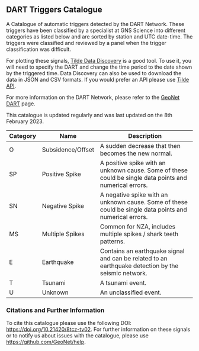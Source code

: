## DART Triggers Catalogue

A Catalogue of automatic triggers detected by the DART Network. These triggers have been classified by a specialist at GNS Science into different categories as listed below and are sorted by station and UTC date-time. The triggers were classified and reviewed by a panel when the trigger classification was difficult. 

For plotting these signals, [Tilde Data Discovery](https://tilde.geonet.org.nz/ui/data-exploration#/) is a good tool. To use it, you will need to specify the DART and change the time period to the date shown by the triggered time. Data Discovery can also be used to download the data in JSON and CSV formats. If you would prefer an API please use [Tilde API](https://tilde.geonet.org.nz/v3/api-docs/).

For more information on the DART Network, please refer to the [GeoNet DART](https://www.geonet.org.nz/tsunami/dart) page.

This catalogue is updated regularly and was last updated on the 8th February 2023. 

| Category | Name | Description |
| -------- | ---- | ----------- |
| O | Subsidence/Offset | A sudden decrease that then becomes the new normal. |
| SP | Positive Spike | A positive spike with an unknown cause. Some of these could be single data points and numerical errors. |
| SN | Negative Spike | A negative spike with an unknown cause. Some of these could be single data points and numerical errors. |
| MS | Multiple Spikes | Common for NZA, includes multiple spikes / shark teeth patterns. |
| E | Earthquake | Contains an earthquake signal and can be related to an earthquake detection by the seismic network. |
| T | Tsunami | A tsunami event. |
| U | Unknown | An unclassified event. | 


### Citations and Further Information

To cite this catalogue please use the following DOI: https://doi.org/10.21420/8tcz-tv02. For further information on these signals or to notify us about issues with the catalogue, please use https://github.com/GeoNet/help.
